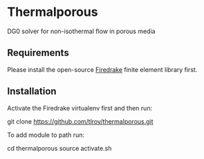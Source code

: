# Thermalporous
DG0 solver for non-isothermal flow in porous media

## Requirements
Please install the open-source [Firedrake](https://www.firedrakeproject.org) finite element library first.

## Installation
Activate the Firedrake virtualenv first and then run:

git clone https://github.com/tlroy/thermalporous.git

To add module to path run:

cd thermalporous
source activate.sh
